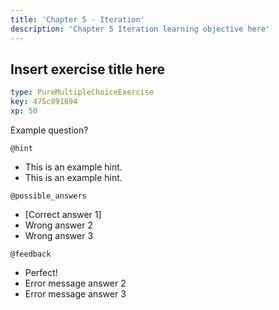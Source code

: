 ```yaml
---
title: 'Chapter 5 - Iteration'
description: 'Chapter 5 Iteration learning objective here'
---
```


## Insert exercise title here

```yaml
type: PureMultipleChoiceExercise
key: 475c891694
xp: 50
```

<!-- Guidelines for the question: https://instructor-support.datacamp.com/en/articles/2375516-course-multiple-choice-exercises. -->
Example question?

`@hint`
<!-- Examples of good hints: https://instructor-support.datacamp.com/en/articles/2379164-hints-best-practices. -->
- This is an example hint.
- This is an example hint.

`@possible_answers`
- [Correct answer 1]
- Wrong answer 2
- Wrong answer 3

`@feedback`
<!-- Examples of good feedback messages: https://instructor-support.datacamp.com/en/articles/2299773-exercise-success-messages.  -->
- Perfect!
- Error message answer 2
- Error message answer 3
